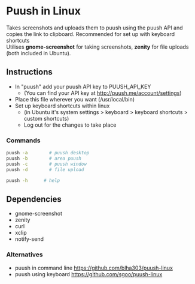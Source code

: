 Puush in Linux
=====================

Takes screenshots and uploads them to puush using the puush API and copies the link to clipboard. Recommended for set up with keyboard shortcuts
<br>Utilises __gnome-screenshot__ for taking screenshots, __zenity__ for file uploads (both included in Ubuntu).

## Instructions
- In "puush" add your puush API key to PUUSH_API_KEY
  - (You can find your API key at http://puush.me/account/settings)
- Place this file wherever you want (/usr/local/bin)
- Set up keyboard shortcuts within linux
  - (in Ubuntu it's system settings > keyboard > keyboard shortcuts > custom shortcuts)
  - Log out for the changes to take place

### Commands
``` bash
puush -a		# puush desktop
puush -b		# area puush
puush -c		# puush window
puush -d		# file upload

puush -h  	  # help
```

## Dependencies
- gnome-screenshot
- zenity
- curl
- xclip
- notify-send


### Alternatives
- puush in command line https://github.com/blha303/puush-linux
- puush using keyboard https://github.com/sgoo/puush-linux
